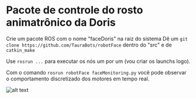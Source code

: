 # Pacote de controle do rosto animatrônico da Doris

Crie um pacote ROS com o nome "faceDoris" na raiz do sistema
Dê um ``` git clone https://github.com/TauraBots/robotFace ``` dentro do "src" e de ``` catkin_make ```

Use  ``` rosrun ... ``` para executar os nós um por um (vou criar os launchs logo).

Com o comando ``` rosrun robotFace faceMonitoring.py ``` você pode observar o comportamento discretizado dos motores em tempo real.

![alt text](https://i.imgur.com/kBRv57p.png)
